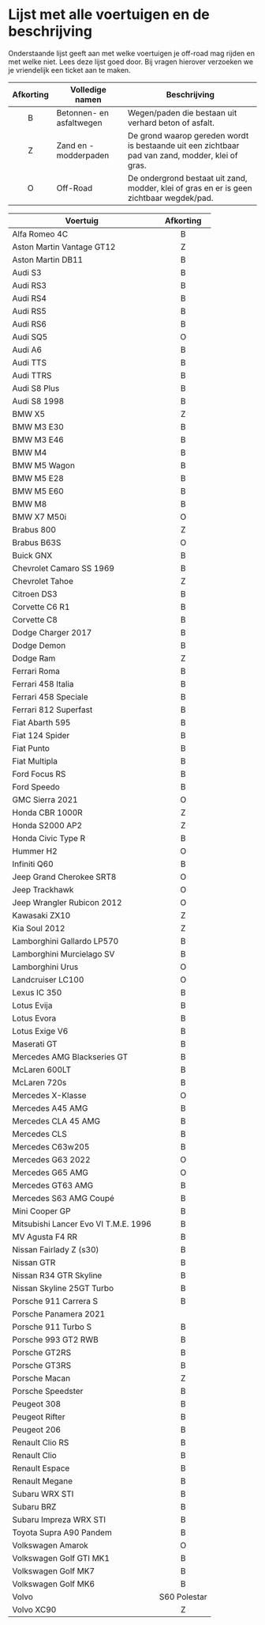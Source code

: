 # Lijst met alle voertuigen en de beschrijving

Onderstaande lijst geeft aan met welke voertuigen je off-road mag rijden en met welke niet. Lees deze lijst goed door. Bij vragen hierover verzoeken we je vriendelijk een ticket aan te maken.

| Afkorting | Volledige namen | Beschrijving |
|:---:|---|---|
|B| Betonnen- en asfaltwegen | Wegen/paden die bestaan uit verhard beton of asfalt. |
|Z| Zand en -modderpaden | De grond waarop gereden wordt is bestaande uit een zichtbaar pad van zand, modder, klei of gras. 
|O| Off-Road | De ondergrond bestaat uit zand, modder, klei of gras en er is geen zichtbaar wegdek/pad. |

| Voertuig | Afkorting |
|---|:---:|
| Alfa Romeo 4C | B
| Aston Martin Vantage GT12 | Z
| Aston Martin DB11 | B
| Audi  S3 | B
| Audi RS3 | B
| Audi RS4 | B
| Audi RS5 | B
| Audi RS6 | B
| Audi SQ5 | O
| Audi A6 | B
| Audi TTS | B
| Audi TTRS | B
| Audi S8 Plus | B
| Audi S8 1998 | B
| BMW X5 | Z
| BMW M3 E30 | B
| BMW M3 E46 | B
| BMW M4 | B
| BMW M5 Wagon | B
| BMW M5 E28 | B
| BMW  M5 E60 | B
| BMW M8 | B
| BMW X7 M50i | O
| Brabus 800 | Z
| Brabus B63S | O  
| Buick GNX | B
| Chevrolet Camaro SS 1969 | B
| Chevrolet Tahoe | Z
| Citroen DS3 | B
| Corvette C6 R1 | B
| Corvette C8 | B
| Dodge Charger 2017 | B
| Dodge Demon | B
| Dodge Ram | Z
| Ferrari Roma | B
| Ferrari 458 Italia | B
| Ferrari 458 Speciale | B
| Ferrari 812 Superfast | B
| Fiat Abarth 595 | B
| Fiat 124 Spider | B
| Fiat Punto | B
| Fiat Multipla | B
| Ford Focus RS | B
| Ford Speedo | B
| GMC Sierra 2021 | O
| Honda CBR 1000R | Z
| Honda S2000 AP2 | Z
| Honda Civic Type R | B
| Hummer H2 | O
| Infiniti Q60 | B
| Jeep Grand Cherokee SRT8 | O
| Jeep Trackhawk | O
| Jeep Wrangler Rubicon 2012 | O
| Kawasaki ZX10 | Z
| Kia Soul 2012 | Z
| Lamborghini Gallardo LP570 | B
| Lamborghini Murcielago SV | B
| Lamborghini Urus | O
| Landcruiser  LC100 | O
| Lexus IC 350 | B
| Lotus Evija |  B
| Lotus Evora | B
| Lotus Exige V6 | B
| Maserati GT | B
| Mercedes AMG Blackseries GT | B
| McLaren 600LT | B
| McLaren 720s | B
| Mercedes X-Klasse | O
| Mercedes A45 AMG | B
| Mercedes CLA 45 AMG | B
| Mercedes CLS | B
| Mercedes C63w205 | B
| Mercedes G63 2022 | O
| Mercedes G65 AMG | O
| Mercedes GT63 AMG | B
| Mercedes S63 AMG Coupé |  B
| Mini Cooper GP | B
| Mitsubishi  Lancer Evo VI T.M.E. 1996 | B
| MV Agusta F4 RR | B
| Nissan Fairlady Z (s30) | B
| Nissan GTR | B
| Nissan R34 GTR Skyline | B
| Nissan Skyline 25GT Turbo | B
| Porsche 911 Carrera S | B
| Porsche Panamera 2021 |
| Porsche 911 Turbo S | B
| Porsche 993 GT2 RWB | B
| Porsche GT2RS | B
| Porsche GT3RS | B
| Porsche Macan | Z
| Porsche Speedster | B
| Peugeot 308 | B
| Peugeot Rifter | B
| Peugeot 206 | B
| Renault Clio RS | B
| Renault Clio | B
| Renault Espace | B
| Renault Megane | B
| Subaru WRX STI | B
| Subaru BRZ | B
| Subaru Impreza WRX STI | B
| Toyota Supra A90 Pandem | B
| Volkswagen Amarok | O
| Volkswagen Golf GTI MK1 | B
| Volkswagen Golf MK7 | B
| Volkswagen Golf MK6 | B
| Volvo | S60 Polestar | B
| Volvo XC90 | Z